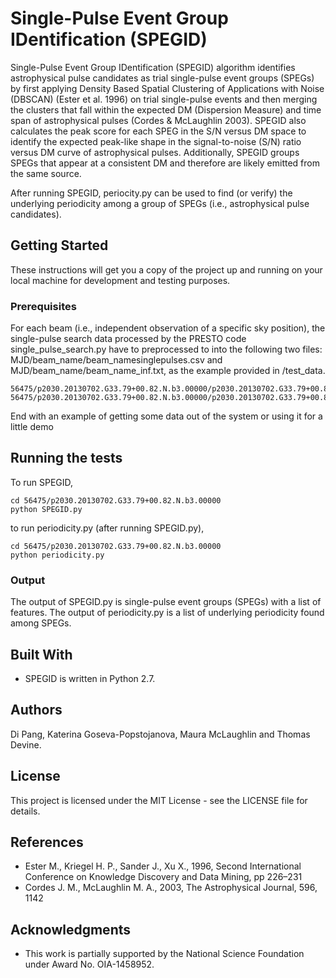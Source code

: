# Single-Pulse Event Group IDentification (SPEGID)

Single-Pulse Event Group IDentification (SPEGID) algorithm identifies astrophysical pulse candidates as trial single-pulse event groups (SPEGs) by first applying Density Based Spatial Clustering of Applications with Noise (DBSCAN) (Ester et al. 1996) on trial single-pulse events and then merging the clusters that fall within the expected DM (Dispersion Measure) and time span of astrophysical pulses (Cordes & McLaughlin 2003). SPEGID also calculates the peak score for each SPEG in the S/N versus DM space to identify the expected peak-like shape in the signal-to-noise (S/N) ratio versus DM curve of astrophysical pulses. Additionally, SPEGID groups SPEGs that appear at a consistent DM and therefore are likely emitted from the same source.

After running SPEGID, periocity.py can be used to find (or verify) the underlying periodicity among a group of SPEGs (i.e., astrophysical pulse candidates).

## Getting Started

These instructions will get you a copy of the project up and running on your local machine for development and testing purposes.

### Prerequisites

For each beam (i.e., independent observation of a specific sky position), the single-pulse search data processed by the PRESTO code single_pulse_search.py have to preprocessed to into the following two files: MJD/beam_name/beam_namesinglepulses.csv and MJD/beam_name/beam_name_inf.txt, as the example provided in /test_data. 
```
56475/p2030.20130702.G33.79+00.82.N.b3.00000/p2030.20130702.G33.79+00.82.N.b3.00000singlepulses.csv 
56475/p2030.20130702.G33.79+00.82.N.b3.00000/p2030.20130702.G33.79+00.82.N.b3.00000_inf.txt
```

End with an example of getting some data out of the system or using it for a little demo

## Running the tests
To run SPEGID,
```
cd 56475/p2030.20130702.G33.79+00.82.N.b3.00000
python SPEGID.py
```
to run periodicity.py (after running SPEGID.py),
```
cd 56475/p2030.20130702.G33.79+00.82.N.b3.00000
python periodicity.py
```

### Output

The output of SPEGID.py is single-pulse event groups (SPEGs) with a list of features.
The output of periodicity.py is a list of underlying periodicity found among SPEGs.

## Built With

* SPEGID is written in Python 2.7.

## Authors

Di Pang, Katerina Goseva-Popstojanova, Maura McLaughlin and Thomas Devine.  

## License

This project is licensed under the MIT License - see the LICENSE file for details.

## References
* Ester M., Kriegel H. P., Sander J., Xu X., 1996, Second International Conference on Knowledge Discovery and Data Mining, pp 226–231
* Cordes J. M., McLaughlin M. A., 2003, The Astrophysical Journal, 596, 1142

## Acknowledgments

* This work is partially supported by the National Science Foundation under Award No. OIA-1458952. 



